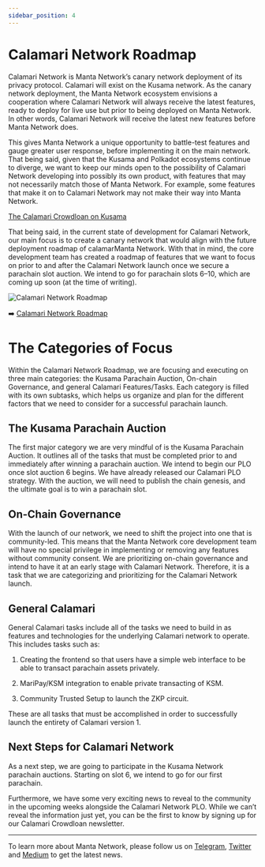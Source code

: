 ```yaml
---
sidebar_position: 4
---
```


# Calamari Network Roadmap

Calamari Network is Manta Network’s canary network deployment of its privacy protocol. Calamari will exist on the Kusama network. As the canary network deployment, the Manta Network ecosystem envisions a cooperation where Calamari Network will always receive the latest features, ready to deploy for live use but prior to being deployed on Manta Network. In other words, Calamari Network will receive the latest new features before Manta Network does.

This gives Manta Network a unique opportunity to battle-test features and gauge greater user response, before implementing it on the main network. That being said, given that the Kusama and Polkadot ecosystems continue to diverge, we want to keep our minds open to the possibility of Calamari Network developing into possibly its own product, with features that may not necessarily match those of Manta Network. For example, some features that make it on to Calamari Network may not make their way into Manta Network.

[The Calamari Crowdloan on Kusama](/docs/calamari/Intro)

That being said, in the current state of development for Calamari Network, our main focus is to create a canary network that would align with the future deployment roadmap of calamarManta Network. With that in mind, the core development team has created a roadmap of features that we want to focus on prior to and after the Calamari Network launch once we secure a parachain slot auction. We intend to go for parachain slots 6–10, which are coming up soon (at the time of writing).

![Calamari Network Roadmap](/img/calamari_network_roadmap.png)

➡️ [Calamari Network Roadmap](https://emphasized-seed-161.notion.site/3b1b61e0aee8484396d674f4653e0813?v=451a4ad2105d4f9cb35fb74680359c1d)

# The Categories of Focus

Within the Calamari Network Roadmap, we are focusing and executing on three main categories: the Kusama Parachain Auction, On-chain Governance, and general Calamari Features/Tasks. Each category is filled with its own subtasks, which helps us organize and plan for the different factors that we need to consider for a successful parachain launch.

## The Kusama Parachain Auction

The first major category we are very mindful of is the Kusama Parachain Auction. It outlines all of the tasks that must be completed prior to and immediately after winning a parachain auction. We intend to begin our PLO once slot auction 6 begins. We have already released our Calamari PLO strategy. With the auction, we will need to publish the chain genesis, and the ultimate goal is to win a parachain slot.

## On-Chain Governance

With the launch of our network, we need to shift the project into one that is community-led. This means that the Manta Network core development team will have no special privilege in implementing or removing any features without community consent. We are prioritizing on-chain governance and intend to have it at an early stage with Calamari Network. Therefore, it is a task that we are categorizing and prioritizing for the Calamari Network launch.

## General Calamari

General Calamari tasks include all of the tasks we need to build in as features and technologies for the underlying Calamari network to operate. This includes tasks such as:

1. Creating the frontend so that users have a simple web interface to be able to transact parachain assets privately.

2. MariPay/KSM integration to enable private transacting of KSM.

3. Community Trusted Setup to launch the ZKP circuit.

These are all tasks that must be accomplished in order to successfully launch the entirety of Calamari version 1.

## Next Steps for Calamari Network

As a next step, we are going to participate in the Kusama Network parachain auctions. Starting on slot 6, we intend to go for our first parachain.

Furthermore, we have some very exciting news to reveal to the community in the upcoming weeks alongside the Calamari Network PLO. While we can’t reveal the information just yet, you can be the first to know by signing up for our Calamari Crowdloan newsletter.

---

To learn more about Manta Network, please follow us on [Telegram](https://t.me/mantanetwork), [Twitter](https://twitter.com/mantanetwork) and [Medium](https://mantanetwork.medium.com) to get the latest news.
